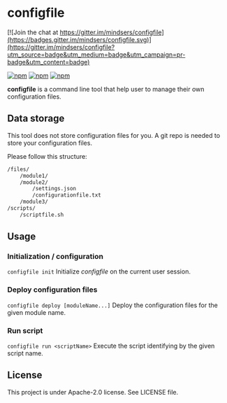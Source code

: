 # configfile

[![Join the chat at https://gitter.im/mindsers/configfile](https://badges.gitter.im/mindsers/configfile.svg)](https://gitter.im/mindsers/configfile?utm_source=badge&utm_medium=badge&utm_campaign=pr-badge&utm_content=badge)

[![npm](https://img.shields.io/npm/v/configfile.svg?style=flat-square)]()
[![npm](https://img.shields.io/npm/dw/configfile.svg?style=flat-square)]()
[![npm](https://img.shields.io/npm/l/configfile.svg?style=flat-square)]()

**configfile** is a command line tool that help user to manage their own configuration files.

## Data storage

This tool does not store configuration files for you. A git repo is needed to store your configuration files.

Please follow this structure:

```txt
/files/
    /module1/
    /module2/
        /settings.json
        /configurationfile.txt
    /module3/
/scripts/
    /scriptfile.sh
```

## Usage

### Initialization / configuration

`configfile init` Initialize *configfile* on the current user session.

### Deploy configuration files

`configfile deploy [moduleName...]` Deploy the configuration files for the given module name.

### Run script

`configfile run <scriptName>` Execute the script identifying by the given script name.

## License

This project is under Apache-2.0 license. See LICENSE file.
